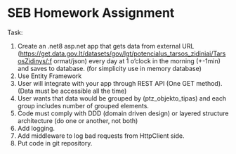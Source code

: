 # SEB Homework Assignment

Task: 

1. Create an .net8 asp.net app that gets data from external URL
(https://get.data.gov.lt/datasets/gov/lgt/potencialus_tarsos_zidiniai/TarsosZidinys/:f
ormat/json) every day at 1 o’clock in the morning (+-1min) and saves to database. (for simplicity
use in memory database)
2. Use Entity Framework
3. User will integrate with your app through REST API (One GET method). (Data must be accessible all
the time)
4. User wants that data would be grouped by (ptz_objekto_tipas) and each group includes number of
grouped elements.
5. Code must comply with DDD (domain driven design) or layered structure architecture (do one or
another, not both)
6. Add logging.
7. Add middleware to log bad requests from HttpClient side.
8. Put code in git repository.
